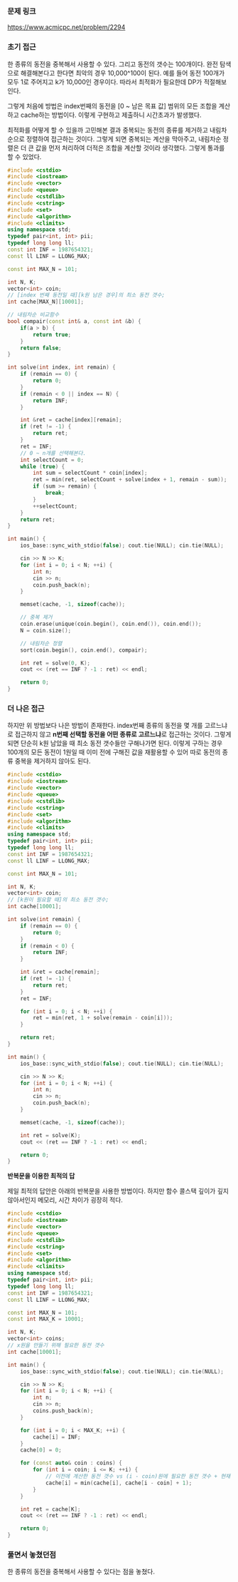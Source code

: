### 문제 링크

https://www.acmicpc.net/problem/2294

### 초기 접근

한 종류의 동전을 중복해서 사용할 수 있다. 그리고 동전의 갯수는 100개이다. 완전 탐색으로 해결해본다고 한다면 최악의 경우 10,000^100이 된다. 예를 들어 동전 100개가 모두 1로 주어지고 k가 10,000인 경우이다. 따라서 최적화가 필요한데 DP가 적절해보인다.

그렇게 처음에 방법은 index번째의 동전을 [0 ~ 남은 목표 값] 범위의 모든 조합을 계산하고 cache하는 방법이다. 이렇게 구현하고 제출하니 시간초과가 발생했다.

최적화를 어떻게 할 수 있을까 고민해본 결과 중복되는 동전의 종류를 제거하고 내림차순으로 정렬하여 접근하는 것이다. 그렇게 되면 중복되는 계산을 막아주고, 내림차순 정렬은 더 큰 값을 먼저 처리하여 더적은 조합을 계산할 것이라 생각했다. 그렇게 통과를 할 수 있었다.

```c++
#include <cstdio>
#include <iostream>
#include <vector>
#include <queue>
#include <cstdlib>
#include <cstring>
#include <set>
#include <algorithm>
#include <climits>
using namespace std;
typedef pair<int, int> pii;
typedef long long ll;
const int INF = 1987654321;
const ll LINF = LLONG_MAX;

const int MAX_N = 101;

int N, K;
vector<int> coin;
// [index 번째 동전일 때][k원 남은 경우]의 최소 동전 갯수;
int cache[MAX_N][10001];

// 내림차순 비교함수
bool compair(const int& a, const int &b) {
    if(a > b) {
        return true;
    }
    return false;
}

int solve(int index, int remain) {
    if (remain == 0) {
        return 0;
    }
    if (remain < 0 || index == N) {
        return INF;
    }

    int &ret = cache[index][remain];
    if (ret != -1) {
        return ret;
    }
    ret = INF;
    // 0 ~ n개를 선택해본다.
    int selectCount = 0;
    while (true) {
        int sum = selectCount * coin[index];
        ret = min(ret, selectCount + solve(index + 1, remain - sum));
        if (sum >= remain) {
            break;
        }
        ++selectCount;
    }
    return ret;
}

int main() {
    ios_base::sync_with_stdio(false); cout.tie(NULL); cin.tie(NULL);

    cin >> N >> K;
    for (int i = 0; i < N; ++i) {
        int n;
        cin >> n;
        coin.push_back(n);
    }

    memset(cache, -1, sizeof(cache));

    // 중복 제거
    coin.erase(unique(coin.begin(), coin.end()), coin.end());
    N = coin.size();

    // 내림차순 정렬
    sort(coin.begin(), coin.end(), compair);

    int ret = solve(0, K);
    cout << (ret == INF ? -1 : ret) << endl;

    return 0;
}
```

### 더 나은 접근

하지만 위 방법보다 나은 방법이 존재한다. index번째 종류의 동전을 몇 개를 고르느냐로 접근하지 않고 **n번째 선택할 동전을 어떤 종류로 고르느냐**로 접근하는 것이다. 그렇게 되면 단순히 k원 남았을 때 최소 동전 갯수들만 구해나가면 된다. 이렇게 구하는 경우 100개의 모든 동전이 1원일 때 이미 전에 구해진 값을 재활용할 수 있어 따로 동전의 종류 중복을 제거하지 않아도 된다.

```c++
#include <cstdio>
#include <iostream>
#include <vector>
#include <queue>
#include <cstdlib>
#include <cstring>
#include <set>
#include <algorithm>
#include <climits>
using namespace std;
typedef pair<int, int> pii;
typedef long long ll;
const int INF = 1987654321;
const ll LINF = LLONG_MAX;

const int MAX_N = 101;

int N, K;
vector<int> coin;
// [k원이 필요할 때]의 최소 동전 갯수;
int cache[10001];

int solve(int remain) {
    if (remain == 0) {
        return 0;
    }
    if (remain < 0) {
        return INF;
    }

    int &ret = cache[remain];
    if (ret != -1) {
        return ret;
    }
    ret = INF;

    for (int i = 0; i < N; ++i) {
        ret = min(ret, 1 + solve(remain - coin[i]));
    }

    return ret;
}

int main() {
    ios_base::sync_with_stdio(false); cout.tie(NULL); cin.tie(NULL);

    cin >> N >> K;
    for (int i = 0; i < N; ++i) {
        int n;
        cin >> n;
        coin.push_back(n);
    }

    memset(cache, -1, sizeof(cache));

    int ret = solve(K);
    cout << (ret == INF ? -1 : ret) << endl;

    return 0;
}
```

**반복문을 이용한 최적의 답**

제일 최적의 답안은 아래의 반복문을 사용한 방법이다. 하지만 함수 콜스택 깊이가 깊지 않아서인지 메모리, 시간 차이가 굉장히 적다.

```c++
#include <cstdio>
#include <iostream>
#include <vector>
#include <queue>
#include <cstdlib>
#include <cstring>
#include <set>
#include <algorithm>
#include <climits>
using namespace std;
typedef pair<int, int> pii;
typedef long long ll;
const int INF = 1987654321;
const ll LINF = LLONG_MAX;

const int MAX_N = 101;
const int MAX_K = 10001;

int N, K;
vector<int> coins;
// x원을 만들기 위해 필요한 동전 갯수
int cache[10001];

int main() {
    ios_base::sync_with_stdio(false); cout.tie(NULL); cin.tie(NULL);

    cin >> N >> K;
    for (int i = 0; i < N; ++i) {
        int n;
        cin >> n;
        coins.push_back(n);
    }

    for (int i = 0; i < MAX_K; ++i) {
        cache[i] = INF;
    }
    cache[0] = 0;

    for (const auto& coin : coins) {
        for (int i = coin; i <= K; ++i) {
            // 이전에 계산한 동전 갯수 vs (i - coin)원에 필요한 동전 갯수 + 현재 동전
            cache[i] = min(cache[i], cache[i - coin] + 1);
        }
    }

    int ret = cache[K];
    cout << (ret == INF ? -1 : ret) << endl;

    return 0;
}
```

### 풀면서 놓쳤던점

한 종류의 동전을 중복해서 사용할 수 있다는 점을 놓쳤다.
